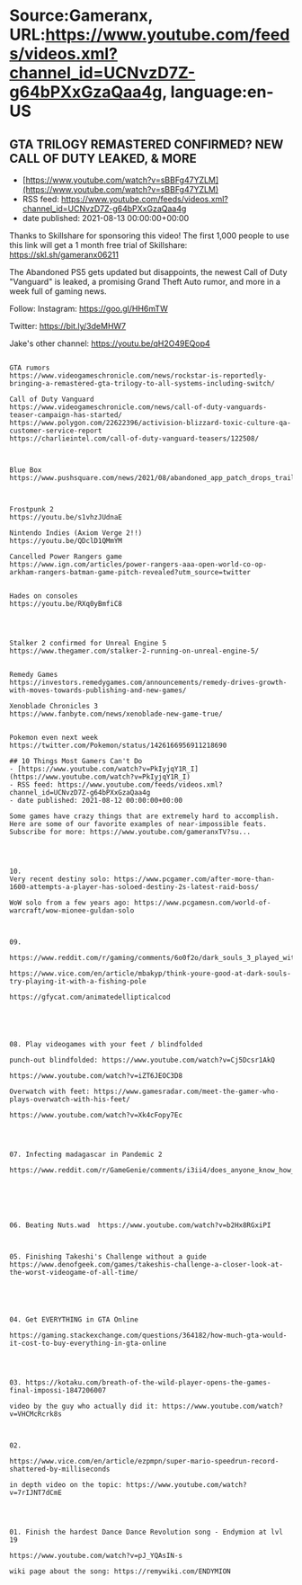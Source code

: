 # Source:Gameranx, URL:https://www.youtube.com/feeds/videos.xml?channel_id=UCNvzD7Z-g64bPXxGzaQaa4g, language:en-US

## GTA TRILOGY REMASTERED CONFIRMED? NEW CALL OF DUTY LEAKED, & MORE
 - [https://www.youtube.com/watch?v=sBBFg47YZLM](https://www.youtube.com/watch?v=sBBFg47YZLM)
 - RSS feed: https://www.youtube.com/feeds/videos.xml?channel_id=UCNvzD7Z-g64bPXxGzaQaa4g
 - date published: 2021-08-13 00:00:00+00:00

Thanks to Skillshare for sponsoring this video! The first 1,000 people to use this link will get a 1 month free trial of Skillshare: https://skl.sh/gameranx06211

The Abandoned PS5 gets updated but disappoints, the newest Call of Duty "Vanguard" is leaked, a promising Grand Theft Auto rumor, and more in a week full of gaming news.

Follow:
 Instagram: https://goo.gl/HH6mTW​​​​​​​

Twitter: https://bit.ly/3deMHW7​​​​​​​

Jake's other channel: https://youtu.be/qH2O49EQop4



 ~~~~STORIES~~~~

GTA rumors
https://www.videogameschronicle.com/news/rockstar-is-reportedly-bringing-a-remastered-gta-trilogy-to-all-systems-including-switch/

Call of Duty Vanguard
https://www.videogameschronicle.com/news/call-of-duty-vanguards-teaser-campaign-has-started/
https://www.polygon.com/22622396/activision-blizzard-toxic-culture-qa-customer-service-report
https://charlieintel.com/call-of-duty-vanguard-teasers/122508/



Blue Box
https://www.pushsquare.com/news/2021/08/abandoned_app_patch_drops_trailer_is_the_same_as_twitter_tease



Frostpunk 2 
https://youtu.be/s1vhzJUdnaE

Nintendo Indies (Axiom Verge 2!!)
https://youtu.be/QDclD1QMmYM

Cancelled Power Rangers game
https://www.ign.com/articles/power-rangers-aaa-open-world-co-op-arkham-rangers-batman-game-pitch-revealed?utm_source=twitter


Hades on consoles
https://youtu.be/RXq0yBmfiC8




Stalker 2 confirmed for Unreal Engine 5
https://www.thegamer.com/stalker-2-running-on-unreal-engine-5/


Remedy Games
https://investors.remedygames.com/announcements/remedy-drives-growth-with-moves-towards-publishing-and-new-games/

Xenoblade Chronicles 3
https://www.fanbyte.com/news/xenoblade-new-game-true/


Pokemon even next week
https://twitter.com/Pokemon/status/1426166956911218690

## 10 Things Most Gamers Can't Do
 - [https://www.youtube.com/watch?v=PkIyjqY1R_I](https://www.youtube.com/watch?v=PkIyjqY1R_I)
 - RSS feed: https://www.youtube.com/feeds/videos.xml?channel_id=UCNvzD7Z-g64bPXxGzaQaa4g
 - date published: 2021-08-12 00:00:00+00:00

Some games have crazy things that are extremely hard to accomplish. Here are some of our favorite examples of near-impossible feats.
Subscribe for more: https://www.youtube.com/gameranxTV?su...




10. 
Very recent destiny solo: https://www.pcgamer.com/after-more-than-1600-attempts-a-player-has-soloed-destiny-2s-latest-raid-boss/

WoW solo from a few years ago: https://www.pcgamesn.com/world-of-warcraft/wow-mionee-guldan-solo



09. 

https://www.reddit.com/r/gaming/comments/6o0f2o/dark_souls_3_played_with_a_fishing_rod_controller/

https://www.vice.com/en/article/mbakyp/think-youre-good-at-dark-souls-try-playing-it-with-a-fishing-pole

 https://gfycat.com/animatedellipticalcod





08. Play videogames with your feet / blindfolded

punch-out blindfolded: https://www.youtube.com/watch?v=Cj5Dcsr1AkQ

https://www.youtube.com/watch?v=iZT6JEOC3D8

Overwatch with feet: https://www.gamesradar.com/meet-the-gamer-who-plays-overwatch-with-his-feet/

 https://www.youtube.com/watch?v=Xk4cFopy7Ec




07. Infecting madagascar in Pandemic 2 

https://www.reddit.com/r/GameGenie/comments/i3ii4/does_anyone_know_how_to_defeat_madagascar_in/






06. Beating Nuts.wad  https://www.youtube.com/watch?v=b2Hx8RGxiPI 



05. Finishing Takeshi's Challenge without a guide 
https://www.denofgeek.com/games/takeshis-challenge-a-closer-look-at-the-worst-videogame-of-all-time/





04. Get EVERYTHING in GTA Online 

https://gaming.stackexchange.com/questions/364182/how-much-gta-would-it-cost-to-buy-everything-in-gta-online




03. https://kotaku.com/breath-of-the-wild-player-opens-the-games-final-impossi-1847206007

video by the guy who actually did it: https://www.youtube.com/watch?v=VHCMcRcrk8s



02. 

https://www.vice.com/en/article/ezpmpn/super-mario-speedrun-record-shattered-by-milliseconds

in depth video on the topic: https://www.youtube.com/watch?v=7rIJNT7dCmE




01. Finish the hardest Dance Dance Revolution song - Endymion at lvl 19

https://www.youtube.com/watch?v=pJ_YQAsIN-s

wiki page about the song: https://remywiki.com/ENDYMION


